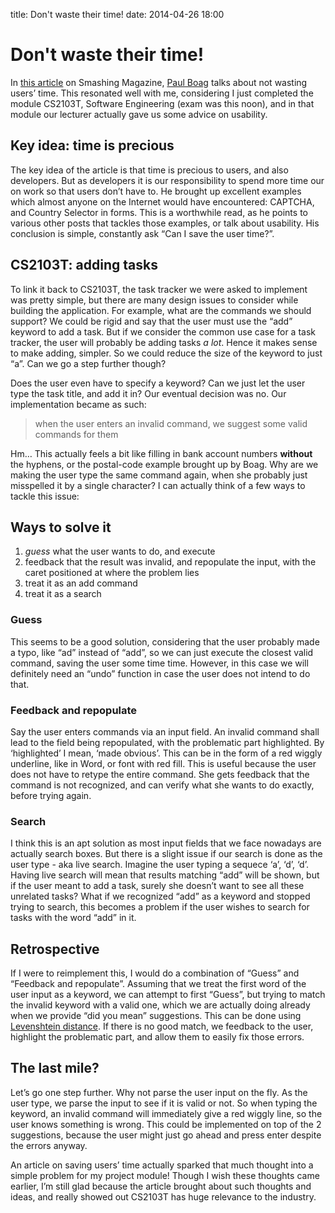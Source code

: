 title: Don't waste their time!
date: 2014-04-26 18:00

Don't waste their time!
=======================

In [this
article](http://www.smashingmagazine.com/2014/04/25/stop-wasting-users-time/)
on Smashing Magazine, [Paul
Boag](http://www.smashingmagazine.com/author/paul-boag/?rel=author)
talks about not wasting users’ time. This resonated well with me,
considering I just completed the module CS2103T, Software Engineering
(exam was this noon), and in that module our lecturer actually gave us
some advice on usability.

Key idea: time is precious
--------------------------

The key idea of the article is that time is precious to users, and also
developers. But as developers it is our responsibility to spend more
time our on work so that users don’t have to. He brought up excellent
examples which almost anyone on the Internet would have encountered:
CAPTCHA, and Country Selector in forms. This is a worthwhile read, as he
points to various other posts that tackles those examples, or talk about
usability. His conclusion is simple, constantly ask “Can I save the user
time?”.

CS2103T: adding tasks
---------------------

To link it back to CS2103T, the task tracker we were asked to implement
was pretty simple, but there are many design issues to consider while
building the application. For example, what are the commands we should
support? We could be rigid and say that the user must use the “add”
keyword to add a task. But if we consider the common use case for a task
tracker, the user will probably be adding tasks *a lot*. Hence it makes
sense to make adding, simpler. So we could reduce the size of the
keyword to just “a”. Can we go a step further though?

Does the user even have to specify a keyword? Can we just let the user
type the task title, and add it in? Our eventual decision was no. Our
implementation became as such:

> when the user enters an invalid command, we suggest some valid
> commands for them

Hm… This actually feels a bit like filling in bank account numbers
**without** the hyphens, or the postal-code example brought up by Boag.
Why are we making the user type the same command again, when she
probably just misspelled it by a single character? I can actually think
of a few ways to tackle this issue:

Ways to solve it
----------------

1.  *guess* what the user wants to do, and execute
2.  feedback that the result was invalid, and repopulate the input, with
    the caret positioned at where the problem lies
3.  treat it as an add command
4.  treat it as a search

### Guess

This seems to be a good solution, considering that the user probably
made a typo, like “ad” instead of “add”, so we can just execute the
closest valid command, saving the user some time time. However, in this
case we will definitely need an “undo” function in case the user does
not intend to do that.

### Feedback and repopulate

Say the user enters commands via an input field. An invalid command
shall lead to the field being repopulated, with the problematic part
highlighted. By ‘highlighted’ I mean, ‘made obvious’. This can be in the
form of a red wiggly underline, like in Word, or font with red fill.
This is useful because the user does not have to retype the entire
command. She gets feedback that the command is not recognized, and can
verify what she wants to do exactly, before trying again.

### Search

I think this is an apt solution as most input fields that we face
nowadays are actually search boxes. But there is a slight issue if our
search is done as the user type - aka live search. Imagine the user
typing a sequece ‘a’, ‘d’, ‘d’. Having live search will mean that
results matching “add” will be shown, but if the user meant to add a
task, surely she doesn’t want to see all these unrelated tasks? What if
we recognized “add” as a keyword and stopped trying to search, this
becomes a problem if the user wishes to search for tasks with the word
“add” in it.

Retrospective
-------------

If I were to reimplement this, I would do a combination of “Guess” and
“Feedback and repopulate”. Assuming that we treat the first word of the
user input as a keyword, we can attempt to first “Guess”, but trying to
match the invalid keyword with a valid one, which we are actually doing
already when we provide “did you mean” suggestions. This can be done
using [Levenshtein
distance](https://en.wikipedia.org/wiki/Levenshtein_distance). If there
is no good match, we feedback to the user, highlight the problematic
part, and allow them to easily fix those errors.

The last mile?
--------------

Let’s go one step further. Why not parse the user input on the fly. As
the user type, we parse the input to see if it is valid or not. So when
typing the keyword, an invalid command will immediately give a red
wiggly line, so the user knows something is wrong. This could be
implemented on top of the 2 suggestions, because the user might just go
ahead and press enter despite the errors anyway.

An article on saving users’ time actually sparked that much thought into
a simple problem for my project module! Though I wish these thoughts
came earlier, I’m still glad because the article brought about such
thoughts and ideas, and really showed out CS2103T has huge relevance to
the industry.

